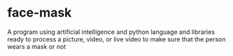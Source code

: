 # face-mask
A program using artificial intelligence and python language and libraries ready to process a picture, video, or live video to make sure that the person wears a mask or not
